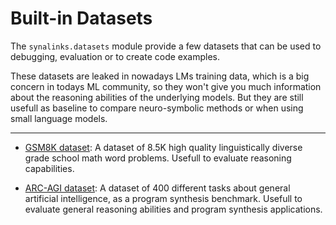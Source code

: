 # Built-in Datasets

The `synalinks.datasets` module provide a few datasets that can be used to debugging, evaluation or to create code examples.

These datasets are leaked in nowadays LMs training data, which is a big concern in todays ML community, so they won't give you much information about the reasoning abilities of the underlying models. But they are still usefull as baseline to compare neuro-symbolic methods or when using small language models.

---

- [GSM8K dataset](GSM8K.md): A dataset of 8.5K high quality linguistically diverse grade school math word problems. Usefull to evaluate reasoning capabilities.

- [ARC-AGI dataset](ARC-AGI.md): A dataset of 400 different tasks about general artificial intelligence, as a program synthesis benchmark. Usefull to evaluate general reasoning abilities and program synthesis applications.